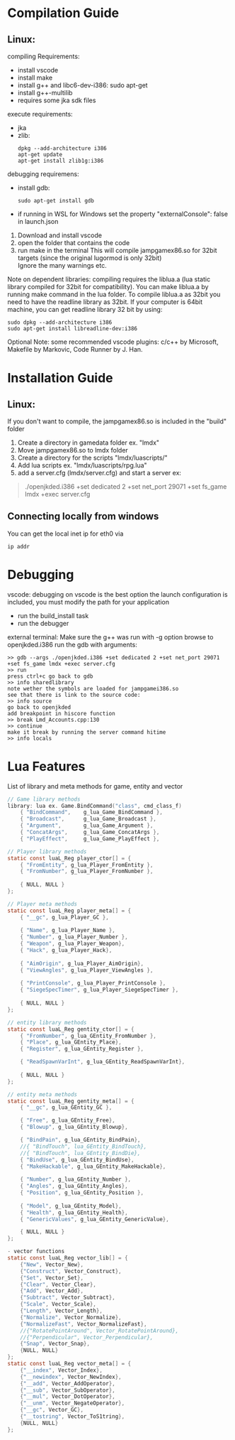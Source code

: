 # Compilation Guide

## Linux:
compiling Requirements:
* install vscode
* install make 
* install g++ and libc6-dev-i386: sudo apt-get 
* install g++-multilib 
* requires some jka sdk files

execute requirements:
* jka
* zlib:
	```console
	dpkg --add-architecture i386
	apt-get update
	apt-get install zlib1g:i386
	```

debugging requiremens:
* install gdb: 
	``` console 
	sudo apt-get install gdb
* if running in WSL for Windows set the property "externalConsole": false in launch.json


1. Download and install vscode
2. open the folder that contains the code
3. run make in the terminal
This will compile jampgamex86.so for 32bit targets (since the original lugormod is only 32bit)\
Ignore the many warnings etc.


Note on dependent libraries: compiling requires the liblua.a (lua static library compiled for 32bit for compatibility).
You can make liblua.a by running make command in the lua folder.
To compile liblua.a as 32bit you need to have the readline library as 32bit.
If your computer is 64bit machine, you can get readline library 32 bit by using:
```console
sudo dpkg --add-architecture i386
sudo apt-get install libreadline-dev:i386
```

Optional Note: some recommended vscode plugins: c/c++ by Microsoft, Makefile by Markovic, Code Runner by J. Han.

# Installation Guide

## Linux:
If you don't want to compile, the jampgamex86.so is included in the "build" folder
1. Create a directory in gamedata folder ex. "lmdx"
2. Move jampgamex86.so to lmdx folder
3. Create a directory for the scripts "lmdx/luascripts/"
4. Add lua scripts ex. "lmdx/luascripts/rpg.lua"
5. add a server.cfg (lmdx/server.cfg) and start a server ex:
> ./openjkded.i386 +set dedicated 2 +set net_port 29071 +set fs_game lmdx +exec server.cfg

## Connecting locally from windows
You can get the local inet ip for eth0 via 
```console
ip addr
```

# Debugging
vscode: debugging on vscode is the best option
the launch configuration is included, you must modify the path for your application
* run the build_install task
* run the debugger

external terminal: Make sure the g++ was run with -g option
browse to openjkded.i386
run the gdb with arguments:
```console
>> gdb --args ./openjkded.i386 +set dedicated 2 +set net_port 29071 +set fs_game lmdx +exec server.cfg
>> run
press ctrl+c go back to gdb
>> info sharedlibrary
note wether the symbols are loaded for jampgamei386.so
see that there is link to the source code:
>> info source
go back to openjkded
add breakpoint in hiscore function
>> break Lmd_Accounts.cpp:130
>> continue
make it break by running the server command hitime
>> info locals
```

# Lua Features
List of library and meta methods for game, entity and vector

```c
// Game library methods
library: lua ex. Game.BindCommand("class", cmd_class_f)
	{ "BindCommand", 	g_lua_Game_BindCommand },
    { "Broadcast", 		g_lua_Game_Broadcast },
	{ "Argument", 		g_lua_Game_Argument },
	{ "ConcatArgs",		g_lua_Game_ConcatArgs },
	{ "PlayEffect", 	g_lua_Game_PlayEffect },

// Player library methods
static const luaL_Reg player_ctor[] = {
    { "FromEntity", g_lua_Player_FromEntity },
	{ "FromNumber", g_lua_Player_FromNumber },
		
	{ NULL, NULL }
};

// Player meta methods
static const luaL_Reg player_meta[] = {
	{ "__gc", g_lua_Player_GC },
	
	{ "Name", g_lua_Player_Name },
	{ "Number", g_lua_Player_Number },
	{ "Weapon", g_lua_Player_Weapon},
	{ "Hack", g_lua_Player_Hack},
	
	{ "AimOrigin", g_lua_Player_AimOrigin},
	{ "ViewAngles", g_lua_Player_ViewAngles },
    
	{ "PrintConsole", g_lua_Player_PrintConsole },
	{ "SiegeSpecTimer", g_lua_Player_SiegeSpecTimer },
	
	{ NULL, NULL }
};

// entity library methods
static const luaL_Reg gentity_ctor[] = {
	{ "FromNumber", g_lua_GEntity_FromNumber },
	{ "Place", g_lua_GEntity_Place},
	{ "Register", g_lua_GEntity_Register },

	{ "ReadSpawnVarInt", g_lua_GEntity_ReadSpawnVarInt},
	
	{ NULL, NULL }
};

// entity meta methods
static const luaL_Reg gentity_meta[] = {
	{ "__gc", g_lua_GEntity_GC },

	{ "Free", g_lua_GEntity_Free},
	{ "Blowup", g_lua_GEntity_Blowup},

	{ "BindPain", g_lua_GEntity_BindPain},
	//{ "BindTouch", lua_GEntity_BindTouch},
	//{ "BindTouch", lua_GEntity_BindDie},
	{ "BindUse", g_lua_GEntity_BindUse},
	{ "MakeHackable", g_lua_GEntity_MakeHackable},
		
	{ "Number", g_lua_GEntity_Number },
	{ "Angles", g_lua_GEntity_Angles},
	{ "Position", g_lua_GEntity_Position },
	
	{ "Model", g_lua_GEntity_Model},
	{ "Health", g_lua_GEntity_Health},
	{ "GenericValues", g_lua_GEntity_GenericValue},

	{ NULL, NULL }
};

- vector functions
static const luaL_Reg vector_lib[] = {
	{"New", Vector_New},
	{"Construct", Vector_Construct},
	{"Set", Vector_Set},
	{"Clear", Vector_Clear},
	{"Add", Vector_Add},
	{"Subtract", Vector_Subtract},
	{"Scale", Vector_Scale},
	{"Length", Vector_Length},
	{"Normalize", Vector_Normalize},
	{"NormalizeFast", Vector_NormalizeFast},
	//{"RotatePointAround", Vector_RotatePointAround},
	//{"Perpendicular", Vector_Perpendicular},
	{"Snap", Vector_Snap},
	{NULL, NULL}
};
static const luaL_Reg vector_meta[] = {
	{"__index", Vector_Index},
	{"__newindex", Vector_NewIndex},
	{"__add", Vector_AddOperator},
	{"__sub", Vector_SubOperator},
	{"__mul", Vector_DotOperator},
	{"__unm", Vector_NegateOperator},
	{"__gc", Vector_GC},
	{"__tostring", Vector_ToS1tring},
	{NULL, NULL}
};
```